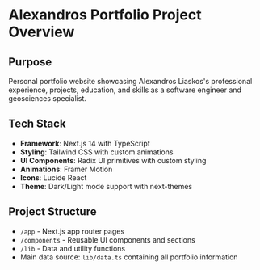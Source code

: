# Alexandros Portfolio Project Overview

## Purpose
Personal portfolio website showcasing Alexandros Liaskos's professional experience, projects, education, and skills as a software engineer and geosciences specialist.

## Tech Stack
- **Framework**: Next.js 14 with TypeScript
- **Styling**: Tailwind CSS with custom animations
- **UI Components**: Radix UI primitives with custom styling
- **Animations**: Framer Motion
- **Icons**: Lucide React
- **Theme**: Dark/Light mode support with next-themes

## Project Structure
- `/app` - Next.js app router pages
- `/components` - Reusable UI components and sections
- `/lib` - Data and utility functions
- Main data source: `lib/data.ts` containing all portfolio information